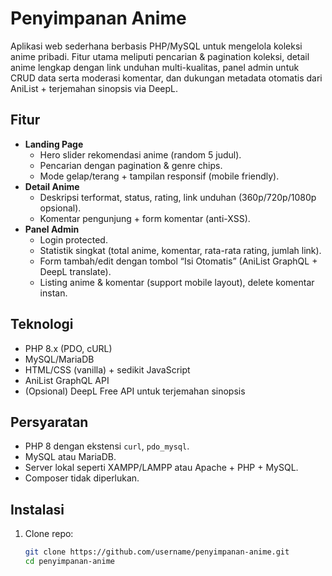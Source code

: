 # Penyimpanan Anime

Aplikasi web sederhana berbasis PHP/MySQL untuk mengelola koleksi anime pribadi. Fitur utama meliputi pencarian & pagination koleksi, detail anime lengkap dengan link unduhan multi-kualitas, panel admin untuk CRUD data serta moderasi komentar, dan dukungan metadata otomatis dari AniList + terjemahan sinopsis via DeepL.

## Fitur

- **Landing Page**
  - Hero slider rekomendasi anime (random 5 judul).
  - Pencarian dengan pagination & genre chips.
  - Mode gelap/terang + tampilan responsif (mobile friendly).
- **Detail Anime**
  - Deskripsi terformat, status, rating, link unduhan (360p/720p/1080p opsional).
  - Komentar pengunjung + form komentar (anti-XSS).
- **Panel Admin**
  - Login protected.
  - Statistik singkat (total anime, komentar, rata-rata rating, jumlah link).
  - Form tambah/edit dengan tombol “Isi Otomatis” (AniList GraphQL + DeepL translate).
  - Listing anime & komentar (support mobile layout), delete komentar instan.

## Teknologi

- PHP 8.x (PDO, cURL)
- MySQL/MariaDB
- HTML/CSS (vanilla) + sedikit JavaScript
- AniList GraphQL API
- (Opsional) DeepL Free API untuk terjemahan sinopsis

## Persyaratan

- PHP 8 dengan ekstensi `curl`, `pdo_mysql`.
- MySQL atau MariaDB.
- Server lokal seperti XAMPP/LAMPP atau Apache + PHP + MySQL.
- Composer tidak diperlukan.

## Instalasi

1. Clone repo:
   ```bash
   git clone https://github.com/username/penyimpanan-anime.git
   cd penyimpanan-anime
